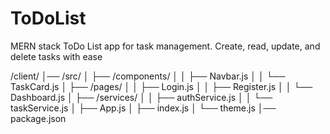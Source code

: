 # ToDoList
MERN stack ToDo List app for task management. Create, read, update, and delete tasks with ease

/client/
│── /src/
│   ├── /components/
│   │   ├── Navbar.js
│   │   └── TaskCard.js
│   ├── /pages/
│   │   ├── Login.js
│   │   ├── Register.js
│   │   └── Dashboard.js
│   ├── /services/
│   │   ├── authService.js
│   │   └── taskService.js
│   ├── App.js
│   ├── index.js
│   └── theme.js
│── package.json


